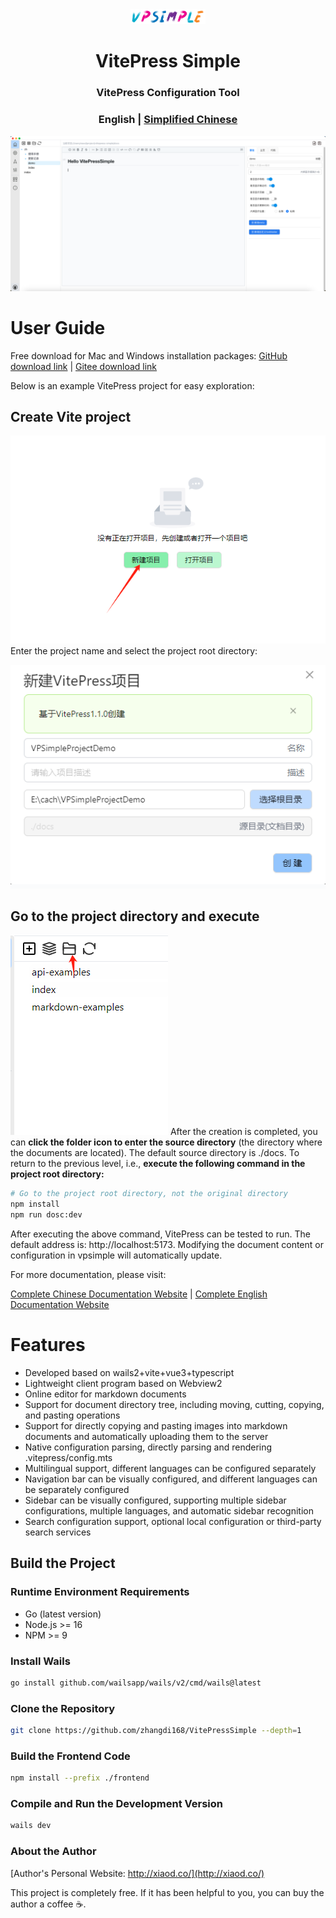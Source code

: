 <div align="center">
<a href="https://github.com/zhangdi168/VitePressSimple">
<img src="./docs/vpstatic/images/vpsimple.png" width="120"/></a>
</div>
<h1 align="center">VitePress Simple</h1>

<h3 align="center">VitePress Configuration Tool</h3>

<h3 align="center">
<strong>English</strong> |
<a href="https://github.com/zhangdi168/VitePressSimple/blob/main/README_zh.md">
Simplified Chinese</a>
</h3>

![vpsimple](./docs/vpstatic/images/demo.png)
# User Guide

Free download for Mac and Windows installation packages:
[GitHub download link](https://githubs.com/zhangdi168/VitePressSimple/releases)
| [Gitee download link](https://gitee.com/zhangdi168/VitePressSimple/releases)

Below is an example VitePress project for easy exploration:
## Create Vite project
![Create VitePress project](./docs/vpstatic/images/20240416/9323bce8-7c90-439d-9b1b-49aec08211ea.png)
Enter the project name and select the project root directory:

![4631dcde70f7427bb5d07a2bd6d80b76.png](./docs/vpstatic/images/20240416/4631dcde-70f7-427b-b5d0-7a2bd6d80b76.png)
## Go to the project directory and execute
![img.png](./docs/vpstatic/images/openInDir.png)
After the creation is completed, you can **click the folder icon to enter the source directory** (the directory where the documents are located). The default source directory is ./docs. To return to the previous level, i.e., **execute the following command in the project root directory:**

```bash
# Go to the project root directory, not the original directory
npm install
npm run dosc:dev
```
After executing the above command, VitePress can be tested to run. The default address is: http://localhost:5173. Modifying the document content or configuration in vpsimple will automatically update.

For more documentation, please visit:

[Complete Chinese Documentation Website](http://vpsimple.xiaod.co/zh) |
[Complete English Documentation Website](http://vpsimple.xiaod.co/en)


# Features
* Developed based on wails2+vite+vue3+typescript
* Lightweight client program based on Webview2
* Online editor for markdown documents
* Support for document directory tree, including moving, cutting, copying, and pasting operations
* Support for directly copying and pasting images into markdown documents and automatically uploading them to the server
* Native configuration parsing, directly parsing and rendering .vitepress/config.mts
* Multilingual support, different languages can be configured separately
* Navigation bar can be visually configured, and different languages can be separately configured
* Sidebar can be visually configured, supporting multiple sidebar configurations, multiple languages, and automatic sidebar recognition
* Search configuration support, optional local configuration or third-party search services

## Build the Project

### Runtime Environment Requirements

* Go (latest version)
* Node.js >= 16
* NPM >= 9

### Install Wails

```bash
go install github.com/wailsapp/wails/v2/cmd/wails@latest
```

### Clone the Repository

```bash
git clone https://github.com/zhangdi168/VitePressSimple --depth=1
```

### Build the Frontend Code

```bash
npm install --prefix ./frontend
```

### Compile and Run the Development Version

```bash
wails dev
```

### About the Author
[Author's Personal Website: http://xiaod.co/](http://xiaod.co/)

This project is completely free. If it has been helpful to you, you can buy the author a coffee ☕️.